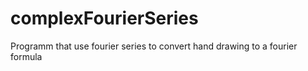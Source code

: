 # complexFourierSeries
Programm that use fourier series to convert hand drawing to a fourier formula
